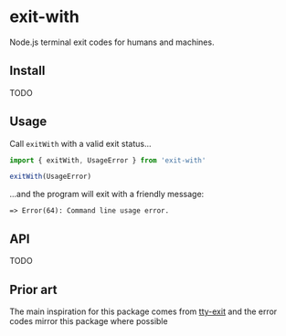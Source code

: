 # exit-with

Node.js terminal exit codes for humans and machines.

## Install

TODO

## Usage

Call `exitWith` with a valid exit status...

```javascript
import { exitWith, UsageError } from 'exit-with'

exitWith(UsageError)
```

...and the program will exit with a friendly message:

```
=> Error(64): Command line usage error.
```

## API

TODO

## Prior art

The main inspiration for this package comes from [tty-exit](https://github.com/piotrmurach/tty-exit) and the error codes mirror this package where possible
